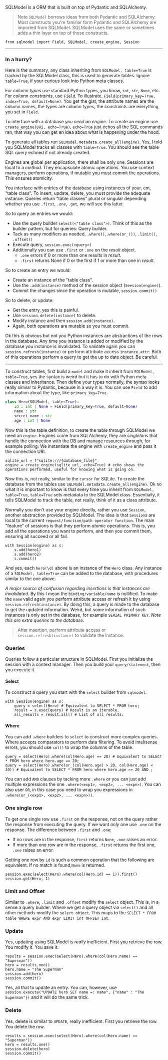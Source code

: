 SQLModel is a ORM that is built on top of Pydantic and SQLAlchemy.

> Note `SQLModel` borrows ideas from both Pydantic and SQLAlchemy.
> Most constructs you're familiar form Pydantic and SQLAlchemy are imported from SQLModel.
> SQLModel uses the same or sometimes adds a thin layer on top of those constructs.

```
from sqlmodel import Field, SQLModel, create_engine, Session
```

___
### In a hurry?
Here is the summary, any class inheriting from `SQLModel, table=True` is tracked by the SQLModel class, this 
is used to generate tables. Ignore `table=True`, if your curious look into Python meta classes. 

For *column types* use standard Python types, you know, `int`, `str`, `None`, etc.
For *column constraints*, use `Field`. To illustrate, `Field(primary_key=True, index=True, default=None)`.
You get the gist, the attribute names are the column names, the types are column types, the constraints are everything you set in `Field`.

To interface with a database *you need an engine*. To create an engine use `create_engine(URI, echo=True)`,
`echo=True` just echos all the SQL commands ran, that way you can get an idea about what is happening under 
the hood.

To generate all tables run `SQLModel.metadata.create_all(engine)`. Yes, I told you SQLModel tracks all classes
with `table=True`. You should see the table SQL query echoed if not already created.

Engines are global per application, there shall be only one. Sessions are local to a *method*. They encapsulate atomic
operations. You use context managers, perform operations, if mutable you must commit the operations. This ensures atomicity.

You interface with entries of the database using instances of your, em, "table class". To insert, update, delete, you must
provide the adequate instance. Queries return "table classes" plural or singular depending whether you use `.first`, `.one`, `.get`,
we will see this latter.

So to query an entries we would:
- Use the query builder `select(<"table class">)`. Think of this as the builder pattern, but for queries: Query builder.
- Tack as many modifiers as needed, `.where()`,`.where(or_())`, `.limit()`, `.offset()`
- Execute query, `session.exec(<query>)`
- Additionally you can use `.first` or `.one` on the *result* object.
    - `.one` errors if 0 or more than one results in *result*.
    - `.first` returns None if 0 or the first if 1 or more than one in *result*.

So to create an entry we would:
- Create an instance of the "table class".
- Use the `.add(instance)` method of the session object (`Seesion(engine)`).
- Commit the changes since the operation is mutable, `session.commit()`

So to delete, or update:
- Get the entry, yes this is painful.
- Use `session.delete(instance)` to delete.
- Modify instance and then `session.add(instance)`.
- Again, both operations are mutable so you must commit.

Ok this is obvious but not you Python instances are abstractions of the rows in the database. Any time
you instance is added or modified by the database you instance is invalidated. To validate again you can 
`session.refresh(instance)` or perform attribute access `instance.attr`. Both of this operations perform a 
query to get the up to date object. Be careful.
___


To construct tables, first build a `model` and make it inherit from `SQLModel, table=True`, yes
the syntax is weird but it has to do with Python meta classes and inheritance. Then define your types
normally, the syntax looks really similar to Pydantic, because in a way it is. You can use `Field`
to add information about the type, like `primary_key=True`.

```python
class Hero(SQLModel, table=True):
    id : int | None = Field(primary_key=True, default=None)
    name : str
    secret_name : str
    age : int | None
```

Now this is the table definition, to create the table through SQLModel we need an `engine`. Engines
come from SQLAlchemy, they are *singletons* that handle the connection with the DB and manage resources
through, for example polling. We instantiate the engine with `create_engine` and pass it the connection URI.

```
sqlite_url = f"sqlite:///{database_file}"
engine = create_engine(sqlite_url, echo=True) # echo shows the operations performed, useful for knowing what is going on.
```

Now this is, not really, similar to the `cursor` for SQLite. To create the database from the tables use `SQLModel.metadata.create_all(engine)`.
Ok so what it is important to know is that every time you inherit from `SQLModel, table=True`, `table=True` sets metadata to the SQLModel
class. Essentially, it tells SQLModel to track the table, not really, think of it as a class attribute.

Normally you don't use your engine directly, rather you use `Session`, another abstraction provided by SQLModel. The idea is that `Session`s are 
local to the current `request/function/path operator function`. The main "feature" of sessions is that they perform *atomic* operations. 
This is, you add all the operations you want to perform, and then you commit them, ensuring all succeed or all fail.

```
with Session(engine) as s:
    s.add(hero1)
    s.add(hero2)
    s.commit()
```

And yes, each `hero(\d)` above is an instance of the `Hero` class. Any instance of a `SQLModel, table=True` can be added to the database, with procedures
similar to the one above.

*A major source of confusion regarding insertions is that instances are invalidated*. By this I mean the `binding/variable/name` is nullified. To make the
`name` valid again you perform attribute access or refresh it by using `session.refresh(instance)`. By doing this, a query is made to the database to get
the updated information. Weird, but some information of such instances is only set in the database, for example `SERIAL PRIMARY KEY`.
*Note this are extra queries to the database*.

> After insertion, perform attribute access or `session.refresh(instance)` to validate the instance.

### Queries
Queries follow a particular structure in SQLModel. First you initialize the session with a context manager. Then you 
build your `query/statement`, then you execute it.

#### Select
To construct a query you start with the `select` builder from `sqlmodel`.
```
with Session(engine) as s:
    query = select(Hero) # Equivalent to SELECT * FROM hero;
    result = s.exec(query) # Result is an iterable.
    all_results = result.all() # List of all results.
```

#### Where
You can add `.where` builders to `select` to construct more complex queries. Where accepts
comparators to perform data filtering. To avoid intelisense errors, you should use `col()` 
to wrap the columns of the table.
```
query = select(Hero).where(col(Hero.age) == 20) # Equivalent to SELECT * FROM hero where hero.age == 20;
query = select(Hero).where(or_(col(Hero.age) > 20, col(Hero.age) < 30)) # Equivalent to SELECT * FROM hero where hero.age == 20 AND ;
```
You can add `AND` clauses by tacking more `.where` or you can just add multiple expressions the one 
`.where(<exp1>, <exp2>, ... <expn>)`. You can also user `OR`, in this case you need to wrap you expressions
in `.where(or_(<exp1>, <exp2>, ... <expn>))`.

### One single row
To get one single row use `.first` on the response, not on the query rather the response from executing the query.
If we want *only* one use `.one` on the response. The difference between `.first` and `.one`:
- If no rows are in the response, `first` returns `None`, `.one` raises an error.
- If more than one row are in the response, `.first` returns the first one, `.one` raises an error.

Getting one row by `id` is such a common operation that the following are equivalent. If no match is found,`None` is returned.
```
session.exec(select(Hero).where(col(Hero.id) == 1)).first()
session.get(Hero, 1)
```

### Limit and Offset
Similar to `.where`, `.limit` and `.offset` modify the `select` object. This is, in a sense a query builder. Where we
get a query object via `select()` and all other methods modify the `select object`. This maps to the `SELECT * FROM table WHERE expr AND expr LIMIT int OFFSET int`.

### Update
Yes, updating using SQLModel is *really* inefficient. First you retrieve the row. You modify it. You save it.
```
results = session.exec(select(Hero).where(col(Hero.name) == "Superman"))
hero = results.one()
hero.name = "The Superman"
session.add(hero)
session.commit()
```
Yes, all that to update an entry. You can, however, use `session.execute("UPDATE hero SET name =: name", {"name" : "The Superman"})` and 
it will do the same trick.

### Delete
Yes, delete is similar to `UPDATE`, really inefficient. First you retrieve the row. You delete the row.
```
results = session.exec(select(Hero).where(col(Hero.name) == "Superman"))
hero = results.one()
session.delete(hero)
session.commit()
```
